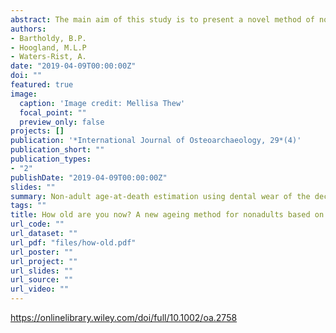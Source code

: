 ```yaml
---
abstract: The main aim of this study is to present a novel method of nonadult (ca. 1–19 years) age‐at‐death estimation using the dental wear of deciduous, mixed deciduous‐permanent, and permanent dentitions, including the incisors, canines, premolars, and first and second molars. The stage‐based method is derived from degrees of dental wear in known‐age (n = 39) and estimated‐age (n = 11) nonadults containing 951 teeth from the predominately 19th century cemetery of Middenbeemster, The Netherlands. The need for such a method is warranted in cases where dental development and/or eruption cannot be assessed for age‐at‐death estimation. As well, by establishing a baseline for normal age‐related nonadult tooth wear, users may better document wear that could be due to extramasticatory behaviours. The regression analysis reveals a strong quadratic correlation—F(2, 47) = 555.1, p < .001, R2 = .95, standard error of the estimate = 1.14, residual sum of squares (RSS) = 68.89, predicted residual error sum of squares (PRESS) = 77.67—between age and wear and multivariate adaptive regression splines (R2 = .95, generalised cross validation = 1.67, RSS = 67.68, PRESS = 89.34), which are used to develop an R‐package that users may employ to estimate age‐at‐death from dental wear. The accuracy of this method (78–98%) is evaluated using leave‐one‐out cross‐validation. Analyses of males versus females, deciduous versus permanent, upper versus lower, and anterior versus posterior teeth revealed no apparent reason to warrant separate methods for these groups of separated dentitions. This method fills a disciplinary gap in the understudied area of deciduous and nonadult dental wear and hopes to stimulate much future research. With the R‐package, we also provide the foundation and framework for the development of additional reference populations across different spatiotemporal contexts, to make the method more widely applicable.
authors:
- Bartholdy, B.P.
- Hoogland, M.L.P
- Waters-Rist, A.
date: "2019-04-09T00:00:00Z"
doi: ""
featured: true
image:
  caption: 'Image credit: Mellisa Thew'
  focal_point: ""
  preview_only: false
projects: []
publication: '*International Journal of Osteoarchaeology, 29*(4)'
publication_short: ""
publication_types:
- "2"
publishDate: "2019-04-09T00:00:00Z"
slides: ""
summary: Non-adult age-at-death estimation using dental wear of the deciduous and permanent dentition.
tags: ""
title: How old are you now? A new ageing method for nonadults based on dental wear
url_code: ""
url_dataset: ""
url_pdf: "files/how-old.pdf"
url_poster: ""
url_project: ""
url_slides: ""
url_source: ""
url_video: ""
---
```

https://onlinelibrary.wiley.com/doi/full/10.1002/oa.2758